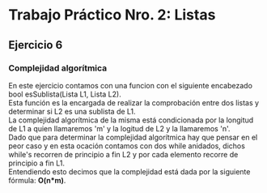 # Trabajo Práctico Nro. 2: Listas

## Ejercicio 6
### Complejidad algorítmica
En este ejercicio contamos con una funcion con el siguiente encabezado bool esSublista(Lista L1, Lista L2).<br>
Esta función es la encargada de realizar la comprobación entre dos listas y determinar si L2 es una sublista de L1.<br>
La complejidad algorítmica de la misma está condicionada por la longitud de L1 a quien llamaremos 'm' y la logitud de L2 y la llamaremos 'n'.<br>
Dado que para determinar la complejidad algorítmica hay que pensar en el peor caso y en esta ocación contamos con dos while anidados, 
dichos while's recorren de principio a fin L2 y por cada elemento recorre de principio a fin L1.<br>
Entendiendo esto decimos que la complejidad está dada por la siguiente fórmula: **O(n*m)**.
